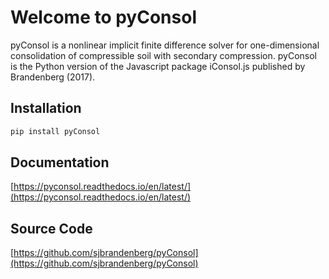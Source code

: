 # Welcome to pyConsol

pyConsol is a nonlinear implicit finite difference solver for one-dimensional consolidation of compressible soil with secondary compression. pyConsol is the Python version of the Javascript package iConsol.js published by Brandenberg (2017).

## Installation  
```bash
pip install pyConsol
```

## Documentation

[https://pyconsol.readthedocs.io/en/latest/](https://pyconsol.readthedocs.io/en/latest/)

## Source Code

[https://github.com/sjbrandenberg/pyConsol](https://github.com/sjbrandenberg/pyConsol)